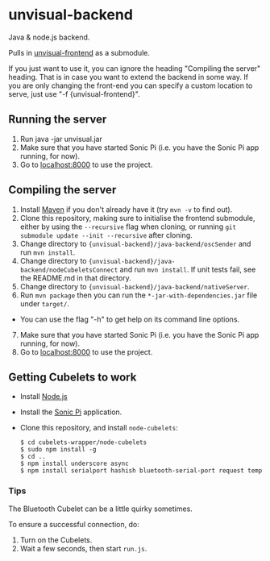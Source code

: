 # unvisual-backend
Java &amp; node.js backend.

Pulls in [unvisual-frontend](https://github.com/cambridge-alpha-team/unvisual-frontend) as a submodule.

If you just want to use it, you can ignore the heading "Compiling the server" heading. That is in case you want to extend the backend in some way.
If you are only changing the front-end you can specify a custom location to serve, just use "-f {unvisual-frontend}".

## Running the server

1. Run java -jar unvisual.jar
2. Make sure that you have started Sonic Pi (i.e. you have the Sonic Pi app running, for now).
3. Go to [localhost:8000](http://localhost:8000) to use the project.

## Compiling the server

1. Install [Maven](http://maven.apache.org/download.cgi) if you don't already have it (try `mvn -v` to find out).
2. Clone this repository, making sure to initialise the frontend submodule, either by using the `--recursive` flag when cloning, or running `git submodule update --init --recursive` after cloning.
3. Change directory to `{unvisual-backend}/java-backend/oscSender` and run `mvn install`.
4. Change directory to `{unvisual-backend}/java-backend/nodeCubeletsConnect` and run `mvn install`. If unit tests fail, see the README.md in that directory.
5. Change directory to `{unvisual-backend}/java-backend/nativeServer`.
6. Run `mvn package` then you can run the `*-jar-with-dependencies.jar` file under `target/`.
  * You can use the flag "-h" to get help on its command line options.
7. Make sure that you have started Sonic Pi (i.e. you have the Sonic Pi app running, for now).
8. Go to [localhost:8000](http://localhost:8000) to use the project.

## Getting Cubelets to work

- Install [Node.js](http://nodejs.org/)

- Install the [Sonic Pi](http://sonic-pi.net) application.

- Clone this repository, and install `node-cubelets`:

    ```
    $ cd cubelets-wrapper/node-cubelets
    $ sudo npm install -g
    $ cd ..
    $ npm install underscore async
    $ npm install serialport hashish bluetooth-serial-port request temp
    ```

### Tips

The Bluetooth Cubelet can be a little quirky sometimes.

To ensure a successful connection, do:

1. Turn on the Cubelets.
2. Wait a few seconds, then start `run.js`.
